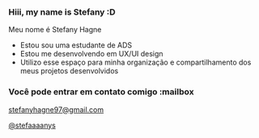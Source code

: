 ### Hiii, my name is Stefany :D

Meu nome é Stefany Hagne 

- Estou sou uma estudante de ADS
- Estou me desenvolvendo em UX/UI design
- Utilizo esse espaço para minha organização e compartilhamento dos meus projetos desenvolvidos

### Você pode entrar em contato comigo :mailbox

stefanyhagne97@gmail.com

[@stefaaaanys](https://www.instagram.com/stefaaaanys/)


